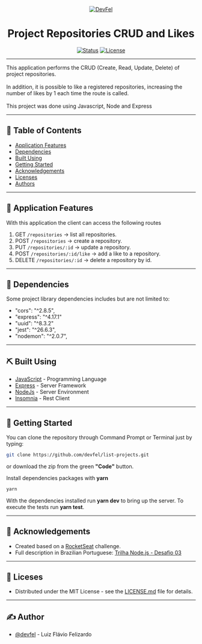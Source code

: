 <p align="center">
  <a href="https://devfel.com/" rel="noopener">
 <img  src="https://devfel.com/imgs/devfel-logo-01.JPG" alt="DevFel"></a>
</p>

<h1 align="center">Project Repositories CRUD and Likes</h1>

<div align="center">

[![Status](https://img.shields.io/badge/status-active-success.svg)]()
[![License](https://img.shields.io/badge/license-MIT-blue.svg)](/LICENSE)

</div>

---

<p align="center">

This application performs the CRUD (Create, Read, Update, Delete) of project repositories. <br/><br/>
In addition, it is possible to like a registered repositories, increasing the number of likes by 1 each time the route is called. <br/><br/>
This project was done using Javascript, Node and Express</p>

---

## 📝 Table of Contents

- [Application Features](#features)
- [Dependencies](#dependencies)
- [Built Using](#built_using)
- [Getting Started](#getting_started)
- [Acknowledgements](#acknowledgements)
- [Licenses](#licenses)
- [Authors](#authors)

---

## 🧐 Application Features <a name = "features"></a>

With this application the client can access the following routes<br/>

1. GET `/repositories` → list all repositories. <br/>
1. POST `/repositories` → create a repository. <br/>
1. PUT `/repositories/:id` → update a repository. <br/>
1. POST `/repositories/:id/like` → add a like to a repository. <br/>
1. DELETE `/repositories/:id` → delete a repository by id. <br/>

---

## 🔁 Dependencies <a name = "dependencies"></a>

Some project library dependencies includes but are not limited to:

- "cors": "^2.8.5",
- "express": "^4.17.1"
- "uuid": "^8.3.2"
- "jest": "^26.6.3",
- "nodemon": "^2.0.7",

---

## ⛏️ Built Using <a name = "built_using"></a>

- [JavaScript](https://www.javascript.com/) - Programming Language
- [Express](https://expressjs.com/) - Server Framework
- [NodeJs](https://nodejs.org/en/) - Server Environment
- [Insomnia](https://insomnia.rest/) - Rest Client

---

## 🏁 Getting Started <a name = "getting_started"></a>

You can clone the repository through Command Prompt or Terminal just by typing:

```sh
git clone https://github.com/devfel/list-projects.git
```

or download the zip from the green **"Code"** button.

Install dependencies packages with <b>yarn</b>

```sh
yarn
```

With the dependencies installed run <b>yarn dev</b> to bring up the server. To execute the tests run <b>yarn test</b>.

---

## 🎉 Acknowledgements <a name = "acknowledgements"></a>

- Created based on a [RocketSeat](https://rocketseat.com.br/) challenge.
- Full description in Brazilian Portuguese: [Trilha Node.js - Desafio 03](https://www.notion.so/Desafio-03-Corrigindo-o-c-digo-c15c8a2e212846039a367cc7b763c6dd)

---

## 📝 Liceses <a name = "licenses"></a>

- Distributed under the MIT License - see the [LICENSE.md](https://github.com/devfel/list-projects/blob/master/LICENSE.md) file for details.

---

## ✍️ Author <a name = "authors"></a>

- [@devfel](https://devfel.com/) - Luiz Flávio Felizardo
